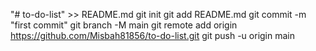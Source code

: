  "# to-do-list" >> README.md
  git init
  git add README.md
  git commit -m "first commit"
  git branch -M main
  git remote add origin https://github.com/Misbah81856/to-do-list.git
  git push -u origin main
